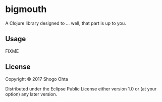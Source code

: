 # bigmouth

A Clojure library designed to ... well, that part is up to you.

## Usage

FIXME

## License

Copyright © 2017 Shogo Ohta

Distributed under the Eclipse Public License either version 1.0 or (at
your option) any later version.
